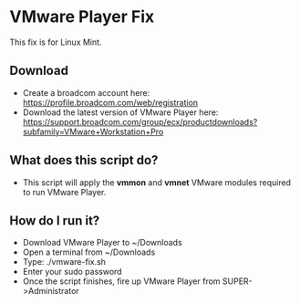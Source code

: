 # VMware Player Fix
This fix is for Linux Mint.
## Download
- Create a broadcom account here: https://profile.broadcom.com/web/registration
- Download the latest version of VMware Player here: https://support.broadcom.com/group/ecx/productdownloads?subfamily=VMware+Workstation+Pro

## What does this script do?
- This script will apply the **vmmon** and **vmnet** VMware modules required to run VMware Player.

## How do I run it?
- Download VMware Player to ~/Downloads
- Open a terminal from ~/Downloads
- Type: ./vmware-fix.sh
- Enter your sudo password
- Once the script finishes, fire up VMware Player from SUPER->Administrator
